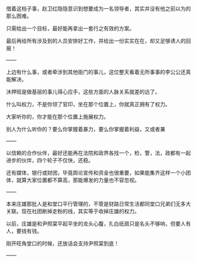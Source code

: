 借着这档子事，赵卫红隐隐意识到想要成为一名领导者，其实并没有他之前以为的那么困难。

只需给出一个目标，最好能再拿出一套行之有效的方案。

最后再给所有涉及到的人员安排好工作，并给出一份实实在在，却又足够诱人的回报！

——

上边有什么事，或者牵涉到其他衙门的事儿，这位整天看着无所事事的李公公还真能解决。

沐押班是做基层的事儿得心应手，这些方面的人脉关系就差的远了。

什么叫权力，不是你领了官印，坐在那个位置上，你就真正拥有了权力。

大家听你的，你才能在那个位置上施展权力。

别人为什么听你的？要么你掌握着暴力，要么你掌握着利益，又或者兼

——

以信赖的合作伙伴，最好还能再在法院和政界各找一个，检，警，法，政都有一起进步的伙伴，四个轮子不仅快，还稳。

还有媒体，银行或财团，毕竟舆论宣传和资金也很重要，如果能集齐这样一个小团体，就算大家位置都不算高，那能爆发的力量也不容忽视。

——

本来庄雄那批人是和堂口平行管理的，不管是财路日常生活都同堂口兄弟们无多大关联。现在社团断掉走粉的线，其实等于收掉庄雄的权力。

以前，庄雄是和尹照棠平起平坐的龙头心腹，扎白纸扇只是名头不够响，但要人有人，要钱有钱。

刚开旺角堂口的时候，还放话会支持尹照棠到底！

——

